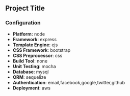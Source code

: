 ## Project Title

### Configuration
- **Platform:** node
- **Framework**: express
- **Template Engine**: ejs
- **CSS Framework**: bootstrap
- **CSS Preprocessor**: css
- **Build Tool**: none
- **Unit Testing**: mocha
- **Database**: mysql
- **ORM**: sequelize
- **Authentication**: email,facebook,google,twitter,github
- **Deployment**: aws